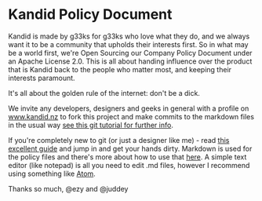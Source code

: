 # Kandid Policy Document

Kandid is made by g33ks for g33ks who love what they do, and we always want it to be a community that upholds their interests first. So in what may be a world first, we're Open Sourcing our Company Policy Document under an Apache License 2.0. This is all about handing influence over the product that is Kandid back to the people who matter most, and keeping their interests paramount.

It's all about the golden rule of the internet: don't be a dick.

We invite any developers, designers and geeks in general with a profile on www.kandid.nz to fork this project and make commits to the markdown files in the usual way [see this git tutorial for further info](http://kbroman.org/github_tutorial/pages/fork.html).

If you're completely new to git (or just a designer like me) - read [this excellent guide](https://guides.github.com/activities/hello-world/) and jump in and get your hands dirty. Markdown is used for the policy files and there's more about how to use that [here](https://github.com/adam-p/markdown-here/wiki/Markdown-Cheatsheet). A simple text editor (like notepad) is all you need to edit .md files, however I recommend using something like [Atom](https://atom.io/).

Thanks so much,
@ezy and @juddey
